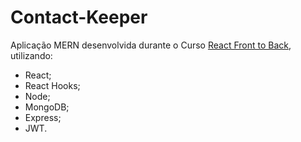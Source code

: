 # Contact-Keeper
Aplicação MERN desenvolvida durante o Curso [React Front to Back](https://www.udemy.com/course/modern-react-front-to-back/), utilizando:
- React;
- React Hooks;
- Node;
- MongoDB;
- Express;
- JWT.
